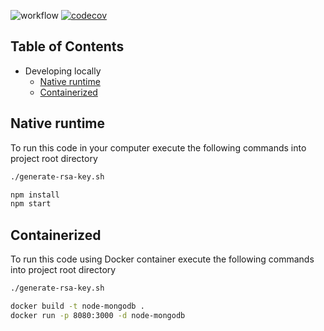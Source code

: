 ![workflow](https://github.com/leonardofurnielis/node-mongodb/actions/workflows/build-test.yml/badge.svg)
[![codecov](https://codecov.io/gh/leonardofurnielis/node-mongodb/branch/master/graph/badge.svg?token=3OQBM9XRVO)](https://codecov.io/gh/leonardofurnielis/node-mongodb)

## Table of Contents

- Developing locally
  - [Native runtime](#native-runtime)
  - [Containerized](#containerized)

## Native runtime 

To run this code in your computer execute the following commands into project root directory

```bash
./generate-rsa-key.sh

npm install
npm start
```

## Containerized

To run this code using Docker container execute the following commands into project root directory

```bash
./generate-rsa-key.sh

docker build -t node-mongodb .
docker run -p 8080:3000 -d node-mongodb
```